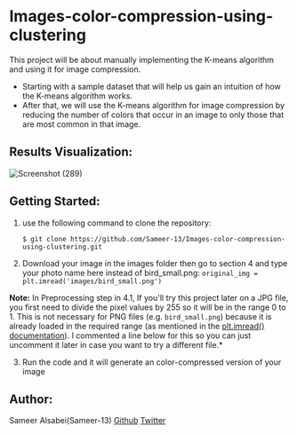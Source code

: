 # Images-color-compression-using-clustering
This project will be about manually implementing the K-means algorithm and using it for image compression. 
* Starting with a sample dataset that will help us gain an intuition of how the K-means algorithm works. 
* After that, we will use the K-means algorithm for image compression by reducing the number of colors that occur in an image to only those that are most common in that image.

## Results Visualization:
![Screenshot (289)](https://github.com/Sameer-13/Images-color-compression-using-clustering/assets/106761486/b6a6e12b-c321-49cf-b86b-dac213451554)

## Getting Started:
1. use the following command to clone the repository:
   
   ```$ git clone https://github.com/Sameer-13/Images-color-compression-using-clustering.git```
2. Download your image in the images folder then go to section 4 and type your photo name here instead of bird_small.png:
   ```original_img = plt.imread('images/bird_small.png')```

**Note:** In Preprocessing step in 4.1, If you'll try this project later on a JPG file, you first need to divide the pixel values by 255 so it will be in the range 0 to 1. This is not necessary for PNG files (e.g. `bird_small.png`) because it is already loaded in the required range (as mentioned in the [plt.imread() documentation](https://matplotlib.org/stable/api/_as_gen/matplotlib.pyplot.imread.html)). I commented a line below for this so you can just uncomment it later in case you want to try a different file.*

3. Run the code and it will generate an color-compressed version of your image

## Author:
Sameer Alsabei(Sameer-13) [Github](https://github.com/Sameer-13) [Twitter](https://mobile.twitter.com/Sameer_Alsabei)
